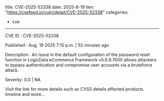  
title: CVE-2025-52338
date: 2025-8-19
lien: "https://cvefeed.io/vuln/detail/CVE-2025-52338"
categories:
  - cve
---

CVE ID : CVE-2025-52338

Published :  Aug. 19
2025
7:15 p.m. | 52 minutes ago

Description : An issue in the default configuration of the password reset function in LogicData eCommerce Framework v5.0.9.7000 allows attackers to bypass authentication and compromise user accounts via a bruteforce attack.

Severity: 0.0 | NA

Visit the link for more details
such as CVSS details
affected products
timeline
and more...
